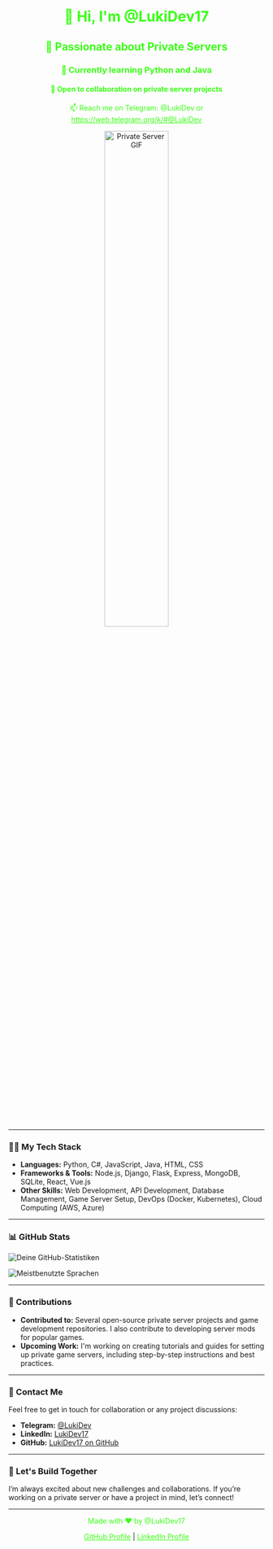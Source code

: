<h1 align="center" style="color: #39ff14;">👋 Hi, I'm @LukiDev17</h1>

<h2 align="center" style="color: #39ff14;">👀 Passionate about Private Servers</h2>

<h3 align="center" style="color: #39ff14;">🌱 Currently learning Python and Java</h3>

<h4 align="center" style="color: #39ff14;">💞️ Open to collaboration on private server projects</h4>

<p align="center" style="color: #39ff14;">📫 Reach me on Telegram: @LukiDev or <a href="https://web.telegram.org/k/#@LukiDev" style="color: #39ff14;">https://web.telegram.org/k/#@LukiDev</a></p>

<p align="center">
    <img src="https://media.giphy.com/media/xTiTnqUxyWbsAXq7Ju/giphy.gif" alt="Private Server GIF" style="width: 50%;"/>
</p>

---

### 👨‍💻 My Tech Stack

- **Languages:** Python, C#, JavaScript, Java, HTML, CSS
- **Frameworks & Tools:** Node.js, Django, Flask, Express, MongoDB, SQLite, React, Vue.js
- **Other Skills:** Web Development, API Development, Database Management, Game Server Setup, DevOps (Docker, Kubernetes), Cloud Computing (AWS, Azure)

---

### 📊 GitHub Stats

![Deine GitHub-Statistiken](https://github-readme-stats.vercel.app/api?username=LukiDev17&show_icons=true)

![Meistbenutzte Sprachen](https://github-readme-stats.vercel.app/api/top-langs/?username=LukiDev17&layout=compact&langs_count=10)

---

### 🌟 Contributions

- **Contributed to:** Several open-source private server projects and game development repositories. I also contribute to developing server mods for popular games.
- **Upcoming Work:** I'm working on creating tutorials and guides for setting up private game servers, including step-by-step instructions and best practices.

---

### 📱 Contact Me

Feel free to get in touch for collaboration or any project discussions:
- **Telegram:** [@LukiDev](https://web.telegram.org/k/#@LukiDev)
- **LinkedIn:** [LukiDev17](https://www.linkedin.com/in/lukidev17)
- **GitHub:** [LukiDev17 on GitHub](https://github.com/LukiDev17)

---

### 💬 Let's Build Together

I’m always excited about new challenges and collaborations. If you’re working on a private server or have a project in mind, let’s connect!

---

<footer style="text-align: center;">
  <p style="color: #39ff14;">Made with ❤️ by @LukiDev17</p>
  <p><a href="https://github.com/LukiDev17" style="color: #39ff14;">GitHub Profile</a> | <a href="https://www.linkedin.com/in/lukidev17" style="color: #39ff14;">LinkedIn Profile</a></p>
</footer>
